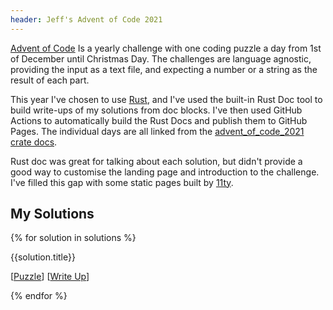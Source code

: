 ```yaml
---
header: Jeff's Advent of Code 2021
---
```

[Advent of Code](https://adventofcode.com/2021) Is a yearly challenge with one coding puzzle a day from 1st of December
until Christmas Day. The challenges are language agnostic, providing the input as a text file, and expecting a number or
a string as the result of each part.

This year I've chosen to use [Rust](https://www.rust-lang.org/), and I've used the built-in Rust Doc tool to build
write-ups of my solutions from doc blocks. I've then used GitHub Actions to automatically build the Rust Docs and
publish them to GitHub Pages. The individual days are all linked from
the [ advent_of_code_2021 crate docs](https://kamioftea.github.io/advent-of-code-2021/advent_of_code_2021/).

Rust doc was great for talking about each solution, but didn't provide a good way to customise the landing page and
introduction to the challenge. I've filled this gap with some static pages built by [11ty](https://www.11ty.dev/).

## My Solutions

<div class="solutions-list">
{% for solution in solutions %}
  <div class="solution">
    <p>{{solution.title}}</p>
    <p>
      [<!--suppress HtmlUnknownTarget --><a href="{{solution.url}}">Puzzle</a>]
      [<a href="https://kamioftea.github.io/advent-of-code-2021/advent_of_code_2021/day_{{solution.day}}/index.html">Write Up</a>]
    </p>
  </div>
{% endfor %}
</div>
